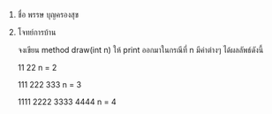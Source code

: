 1. ชื่อ พรรษ บุญครองสุข

2. โจทย์การบ้าน

    จงเขียน method draw(int n) ให้ print ออกมาในกรณีที่ n มีค่าต่างๆ ได้ผลลัพธ์ดังนี้

    11
    22 n = 2

    111
    222
    333 n = 3

    1111
    2222
    3333
    4444 n = 4